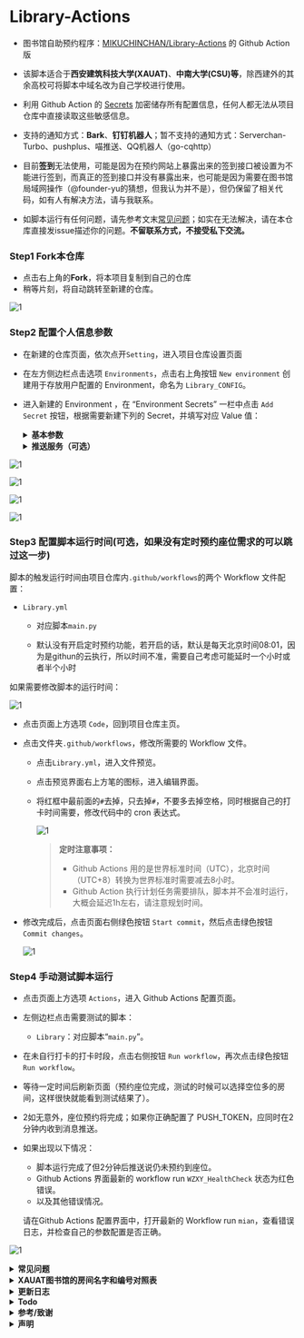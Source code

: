 # Library-Actions

- 图书馆自助预约程序：[MIKUCHINCHAN/Library-Actions](https://github.com/MIKUCHINCHAN/Library-Actions) 的 Github Action 版


- 该脚本适合于**西安建筑科技大学(XAUAT)**、**中南大学(CSU)等**，除西建外的其余高校可将脚本中域名改为自己学校进行使用。
- 利用 Github Action 的 [Secrets](https://docs.github.com/cn/actions/reference/encrypted-Secrets) 加密储存所有配置信息，任何人都无法从项目仓库中直接读取这些敏感信息。
- 支持的通知方式：**Bark**、**钉钉机器人**；暂不支持的通知方式：Serverchan-Turbo、pushplus、喵推送、QQ机器人（go-cqhttp）

- 目前**签到**无法使用，可能是因为在预约网站上暴露出来的签到接口被设置为不能进行签到，而真正的签到接口并没有暴露出来，也可能是因为需要在图书馆局域网操作（@founder-yu的猜想，但我认为并不是），但仍保留了相关代码，如有人有解决方法，请与我联系。

- 如脚本运行有任何问题，请先参考文末[常见问题](#常见问题)；如实在无法解决，请在本仓库直接发issue描述你的问题。**不留联系方式，不接受私下交流。**



### Step1 Fork本仓库

- 点击右上角的**Fork**，将本项目复制到自己的仓库
- 稍等片刻，将自动跳转至新建的仓库。

![1](https://github.com/MIKUCHINCHAN/Library-Actions/blob/mainpic/1.png)

### Step2 配置个人信息参数

- 在新建的仓库页面，依次点开`Setting`，进入项目仓库设置页面

- 在左方侧边栏点击选项 `Environments`，点击右上角按钮 `New environment` 创建用于存放用户配置的 Environment，命名为 `Library_CONFIG`。

- 进入新建的 Environment ，在 “Environment Secrets” 一栏中点击 `Add Secret` 按钮，根据需要新建下列的 Secret，并填写对应 Value 值：

  <details>
  <summary><b>基本参数</b></summary>

  - `USERNAME`：学号，e.g.`1902222334`

  - `PASSWORD`：图书馆账号密码，e.g.`WFAWCWAdcaw1!`

  - `AREA_ID`：想要预约的房间编号，写在方括号中，若想添加其他的或者不知道自己学校的房间编号，可以先随便写如[8,10]运行脚本，之后会显示出其他房间的编号，再自行添加或者更改，同时优先考虑高楼层，且房间中优先考虑大座位号，e.g.`[10,8]`

  - `BANNED_SEAT`（无需求可跳过）：绝对不要的座位号，对于AREA_ID中的房间，不要求必须给绝对不要的座位号，可以一个房间给一个不给，同时对于不在AREA_ID中的房间，在这里也可以给绝对不要的座位号，格式为{房间1号ID:[座位号1,座位号2,座位号3,.....]，房间2号ID:...,...}，e.g.`{8:[1,2,3,4,5,6],10:[1,2,3,4]}`

  - 

  - `SELECT_WAY`（无需求可跳过）：筛选座位的方式，可选的为1和2，e.g.`1`

    - 方式1，优先级在于房间：优先`AREA_ID`中第一个房间的所有位置，其次为`AREA_ID`中第二个房间的所有位置，且同一房间中的大号优先
    - 方式2，优先级在于座位号：一级优先的是某几个房间的某些位置，二级优先为某几个房间的另外某些位置……

  - `OK_SEAT`（无需求可跳过，若SELECT_WAY=2则该项必填）： 除了BANNED_SEAT以外座位号的倾向，即一个房间中哪些位置比较喜欢 

    - 当SELECT_WAY为1时，无需填写

    - 当SELECT_WAY为2时，需填写房间和座位号的排序，房间ID对应的列表内，越靠前的列表越是倾向（倾向分级），如{8:[[43,44,],[57],[31]],10:[[1,2],[4]]} ，这里的优先级是 8号房间的43号和44号>10号房间的1号和2号>8号房间的57号>10号房间的4号>8号房间的31号>8号房间的剩余号码>10号房间的剩余号码，e.g.`{8:[[43,44,45,46,47,48,49,50,51,52,53,54,59,60,61,64,],[57,58],[31,32,33,34,35,36,37,38,39,40,41,42]],10:[[1,2,3],[1,2,3]]} `

      > - 若AREA_ID中的房间顺序与此处相矛盾，那么以此处为准
      >
      > - 从python3.6开始，dict的插入变为有序，即字典整体变的有序；而之前的版本，比如python2.7，对于字典的插入是乱序的，即插入a,b,c，返回结果顺序可能是a,c,b。

  - `OTHERS_ACCOUNT_USERNAME_1`（无需求可跳过）： 其他人的账号，该项可以重复，即还可以有`OTHERS_ACCOUNT_USERNAME_2`、`OTHERS_ACCOUNT_USERNAME_3`等，若填写则代表开启**场外救援模式**，即按常规预约了30分钟内必须通过闸机进行签到，但可以通过在预约后第25分钟时，若自己账号今日还没取消过预约，那么可以取消一次，同时登陆其他账号预约同一个座位，当到第25分钟时，重复上述步骤….当自己在距离第一次预约25分钟后到馆时，可以直接去馆内预约机器上手动预约`ALWAYS_SPARE_AREA`房间的任意一个位置，该座位只用来检测人是否在馆内，之后人可以去之前预约到座位，其他不用管，脚本会自动将其他账号预约到的那个位置转到自己的账号上，e.g.`1114141515 `

  - `OTHERS_ACCOUNT_PASSWORD_1`（无需求可跳过）： 其他人账号的密码，与`OTHERS_ACCOUNT_USERNAME_1`搭配，该项可以重复，即还可以有`OTHERS_ACCOUNT_PASSWORD_2`、`OTHERS_ACCOUNT_PASSWORD_3`等，e.g.`fesfsec2aw! `

  - `ALWAYS_SPARE_AREA`（无需求可跳过，若开启了救援模式则此项必填）： 填写一个总是坐不满的房间ID，e.g.`7`

  </details>

  <details>
  <summary><b>推送服务（可选）</b></summary>


  目前支持的推送方式：

  - Bark
  - 钉钉机器人

  需要使用哪一种方式推送，创建该方式对应的 Secret 即可。

  可以同时推送多个渠道，只需额外创建这些推送方式对应的 Secret 即可。

  如不创建这些推送方式对应的 Secret，则不会推送打卡结果通知。

  <details>
  <summary><b>Bark</b></summary>
  - `BARK_TOKEN` （可选）：填写自己 Bark 的推送 URL，e.g.`https://api.day.app/thisisatoken`

    > 形如 `https://api.day.app/thisisatoken`，用于 Bark 推送打卡结果的通知；**请注意不要以斜杠结尾。**
    >
    > 为避免输入错误，建议从 Bark 客户端直接复制。

  </details>

  <details>
  <summary><b>钉钉机器人</b></summary>
  - `DD_BOT_ACCESS_TOKEN`（可选）：钉钉机器人推送 Token，填写机器人的 Webhook 地址中的 token。只需 `https://oapi.dingtalk.com/robot/send?access_token=XXX` 等于=符号后面的XXX即可，e.g.`WFAWCWAdcaw1!`

  - `DD_BOT_SECRET`（可选）：钉钉机器人推送SECRET，[官方文档](https://developers.dingtalk.com/document/app/custom-robot-access)，e.g.`WFAWCWAdcaw1!`

    > 如需配置钉钉机器人，上述的 `DD_BOT_ACCESS_TOKEN` 和 `DD_BOT_SECRET` 两条 Secrect 都需创建。

  </details>

![1](https://github.com/MIKUCHINCHAN/Library-Actions/blob/mainpic/2.png)

![1](https://github.com/MIKUCHINCHAN/Library-Actions/blob/mainpic/3.png)

![1](https://github.com/MIKUCHINCHAN/Library-Actions/blob/mainpic/4.png)

![1](https://github.com/MIKUCHINCHAN/Library-Actions/blob/mainpic/5.png)

### Step3 配置脚本运行时间(可选，如果没有定时预约座位需求的可以跳过这一步)

脚本的触发运行时间由项目仓库内`.github/workflows`的两个 Workflow 文件配置：

- `Library.yml`
  - 对应脚本`main.py`

  - 默认没有开启定时预约功能，若开启的话，默认是每天北京时间08:01，因为是githun的云执行，所以时间不准，需要自己考虑可能延时一个小时或者半个小时

如果需要修改脚本的运行时间：

![1](https://github.com/MIKUCHINCHAN/Library-Actions/blob/mainpic/6.png)

- 点击页面上方选项 `Code`，回到项目仓库主页。

- 点击文件夹`.github/workflows`，修改所需要的 Workflow 文件。

  - 点击`Library.yml`，进入文件预览。

  - 点击预览界面右上方笔的图标，进入编辑界面。

  - 将红框中最前面的`#`去掉，只去掉`#`，不要多去掉空格，同时根据自己的打卡时间需要，修改代码中的 cron 表达式。

    ![1](https://github.com/MIKUCHINCHAN/Library-Actions/blob/mainpic/7.png)

    > **定时注意事项：**
    >
    > - Github Actions 用的是世界标准时间（UTC），北京时间（UTC+8）转换为世界标准时需要减去8小时。
    > - Github Action 执行计划任务需要排队，脚本并不会准时运行，大概会延迟1h左右，请注意规划时间。
  
- 修改完成后，点击页面右侧绿色按钮 `Start commit`，然后点击绿色按钮 `Commit changes`。

  ![1](https://github.com/MIKUCHINCHAN/Library-Actions/blob/mainpic/8.png)


### Step4 手动测试脚本运行

- 点击页面上方选项 `Actions`，进入 Github Actions 配置页面。

- 左侧边栏点击需要测试的脚本：

  - `Library`：对应脚本“`main.py`”。

- 在未自行打卡的打卡时段，点击右侧按钮 `Run workflow`，再次点击绿色按钮 `Run workflow`。

- 等待一定时间后刷新页面（预约座位完成，测试的时候可以选择空位多的房间，这样很快就能看到测试结果了）。

- 2如无意外，座位预约将完成；如果你正确配置了 PUSH_TOKEN，应同时在2分钟内收到消息推送。

- 如果出现以下情况：

  - 脚本运行完成了但2分钟后推送说仍未预约到座位。
  - Github Actions 界面最新的 workflow run `WZXY_HealthCheck` 状态为红色错误。
  - 以及其他错误情况。

  请在Github Actions 配置界面中，打开最新的 Workflow run `mian`，查看错误日志，并检查自己的参数配置是否正确。

![1](https://github.com/MIKUCHINCHAN/Library-Actions/blob/mainpic/9.png)



 

<details>
<summary><b>常见问题</b></summary>

- 打卡不准时？
  - Github Action服务器使用的时间是UTC，设置定时时请注意转换为北京时间（UTC+8）。
  - Github Action执行计划任务需要排队，并不会准时运行脚本，大概会延迟1h左右，请注意规划时间。
- 需要其他推送通知渠道？
  - 请提 issue 或参考代码自行实现。
- 其他问题？
  - 欢迎提 issue。

</details>

<details>
<summary><b>XAUAT图书馆的房间名字和编号对照表</b></summary>

```
id-3	雁塔图书馆-二楼-南自修区
id-6	雁塔图书馆-二楼-学术文库自修
id-7	雁塔图书馆-三楼-南自修区
id-8	雁塔图书馆-三楼-移动设备自修区
id-14	雁塔图书馆-三楼-东自修区
id-9	雁塔图书馆-四楼-南自修区 
id-10	雁塔图书馆-四楼-移动设备自修区
id-15	雁塔图书馆-四楼-东自修区
id-16	雁塔图书馆-四楼-西自修区
id-12	雁塔图书馆-一楼研讨间-会议室2(2-20人)
id-13	雁塔图书馆-一楼研讨间-会议室3(2-20人)
id-32	草堂图书馆-一楼-考研专区
id-21	草堂图书馆-二楼-A区
id-22	草堂图书馆-二楼-D区
id-23	草堂图书馆-三楼-A区
id-24	草堂图书馆-三楼-B区
id-25	草堂图书馆-三楼-C区
id-26	草堂图书馆-三楼-D区
id-27	草堂图书馆-四楼-A区
id-28	草堂图书馆-四楼-B区
id-29	草堂图书馆-四楼-C区
id-30	草堂图书馆-四楼-D区
```

</details>

<details>
<summary><b>更新日志</b></summary>

- 2022.07.06 正式发布

</details>

<details>
<summary><b>Todo</b></summary>

- 解耦推送模块
- 用PYQT做一个EXE的可视化界面

</details>

<details>
<summary><b>参考/致谢</b></summary>

- [jimlee2002/Actions-WoZaiXiaoYuanPuncher](https://github.com/jimlee2002/Actions-WoZaiXiaoYuanPuncher) ，参考了其代码中的多种通知方式以及借鉴了其README.md文件的书写格式。


- [founder-yu/CSU-Library](https://github.com/founder-yu/CSU-Library)，参考了其签到的代码，但结果是没效果、没做出来。

</details>

<details>
<summary><b>声明</b></summary>

- 本项目仅供编程学习/个人使用，请遵守Apache-2.0 License开源项目授权协议.
- 请在国家法律法规和校方相关原则下使用。


- 开发者不对任何下载者和使用者的任何行为负责。

- 程序使用的所有信息均利用 Github 的 [Secrets](https://docs.github.com/cn/actions/reference/encrypted-Secrets) 加密储存。

</details>

